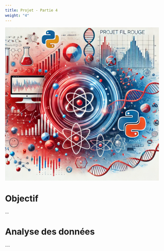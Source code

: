 ```yaml
---
title: Projet - Partie 4
weight: "4"
---
```


![](projetFilRouge.png?width=25vw)

# Objectif

...


# Analyse des données

....
